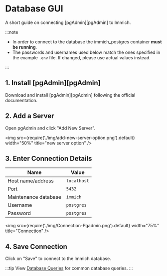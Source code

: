 # Database GUI

A short guide on connecting [pgAdmin][pgAdmin] to Immich.

:::note

- In order to connect to the database the immich_postgres container **must be running**.
- The passwords and usernames used below match the ones specified in the example `.env` file. If changed, please use actual values instead.

:::

## 1. Install [pgAdmin][pgAdmin]

Download and install [pgAdmin][pgAdmin] following the official documentation.

## 2. Add a Server

Open pgAdmin and click "Add New Server".

<img src={require('./img/add-new-server-option.png').default} width="50%" title="new server option" />

## 3. Enter Connection Details

| Name                 | Value       |
| -------------------- | ----------- |
| Host name/address    | `localhost` |
| Port                 | `5432`      |
| Maintenance database | `immich`    |
| Username             | `postgres`  |
| Password             | `postgres`  |

<img src={require('./img/Connection-Pgadmin.png').default} width="75%" title="Connection" />

## 4. Save Connection

Click on "Save" to connect to the Immich database.

:::tip
View [Database Queries](https://immich.app/docs/guides/database-queries/) for common database queries.
:::

